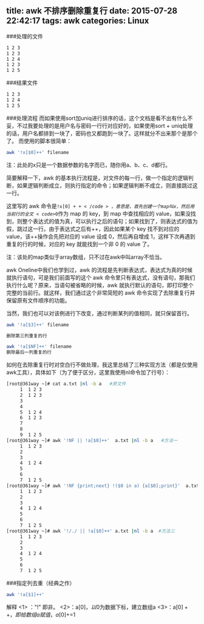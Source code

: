 title: awk 不排序删除重复行
date: 2015-07-28 22:42:17
tags: awk
categories: Linux
---
###处理的文件
``` bash
1 2 3
1 2 3
1 2 4
1 2 3
1 2 5
```
###结果文件
``` bash
1 2 3
1 2 4
1 2 5  
```
###处理流程
而如果使用sort加uniq进行排序的话，这个文档是看不出有什么不妥，不过我要处理的是用户名与密码一行行对应好的，如果使用sort + uniq处理的话，用户名都排到一块了，密码也又都跑到一块了。这样就分不出来那个是那个了。 而使用的脚本很简单：
``` bash
awk '!x[$0]++' filename
```
注：此处的x只是一个数据参数的名字而已，随你用a、b、c、d都行。

 

简要解释一下，awk 的基本执行流程是，对文件的每一行，做一个指定的逻辑判断，如果逻辑判断成立，则执行指定的命令；如果逻辑判断不成立，则直接跳过这一行。

这里写的 awk 命令是<code>!x[$0]++</code>，意思是，首先创建一个 map 叫x，然后用当前行的全文<code>$0</code>作为 map 的 key，到 map 中查找相应的 value，如果没找到，则整个表达式的值为真，可以执行之后的语句；如果找到了，则表达式的值为假，跳过这一行。由于表达式之后有++，因此如果某个 key 找不到对应的 value，该++操作会先把对应的 value 设成 0，然后再自增成 1，这样下次再遇到重复的行的时候，对应的 key 就能找到一个非 0 的 value 了。

注：该处的map类似于array数组，只不过在awk中叫array不恰当。

awk Oneline中我们也学到过，awk 的流程是先判断表达式，表达式为真的时候就执行语句，可是我们前面写的这个 awk 命令里只有表达式，没有语句，那我们执行什么呢？原来，当语句被省略的时候，awk 就执行默认的语句，即打印整个完整的当前行。就这样，我们通过这个非常简短的 awk 命令实现了去除重复行并保留原有文件顺序的功能。

当然，我们也可以对该例进行下改变，通过判断某列的值相同，就只保留首行。 
``` bash
awk '!a[$3]++' filename

删除第三列重复的行
```
``` bash
awk '!a[$NF]++' filename
删除最后一列重复的行
```
如何在去除重复行时对空白行不做处理，我这里总结了三种实现方法（都是仅使用awk工具），具体如下（为了便于区分，这里我使用nl命令加了行号）：
``` bash
[root@361way ~]# cat a.txt |nl -b a   #原文件
     1  1 2 3
     2  1 2 3
     3
     4
     5  1 2 4
     6  1 2 3
     7
     8
     9  1 2 5
[root@361way ~]# awk '!NF || !a[$0]++'  a.txt |nl -b a   #方法一
     1  1 2 3
     2
     3
     4  1 2 4
     5
     6
     7  1 2 5
[root@361way ~]# awk '!NF {print;next} !($0 in a) {a[$0];print}'  a.txt |nl -b a   #方法二
     1  1 2 3
     2
     3
     4  1 2 4
     5
     6
     7  1 2 5
[root@361way ~]# awk '!/./ || !a[$0]++' a.txt |nl -b a  #方法三
     1  1 2 3
     2
     3
     4  1 2 4
     5
     6
     7  1 2 5
```
###指定列去重（经典之作）
``` bash
awk '!a[$1]++'
```
<i class="fa fa-commenting-o"></i>解释
<1> ："!" 即非。
<2>：a[$0]，以$0为数据下标，建立数组a
<3>：a[$0]++，即给数组a赋值，a[$0]+=1
